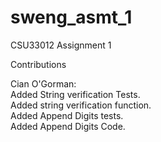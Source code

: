 # sweng_asmt_1
CSU33012 Assignment 1

Contributions

Cian O'Gorman:\
Added String verification Tests.\
Added string verification function.\
Added Append Digits tests.\
Added Append Digits Code.